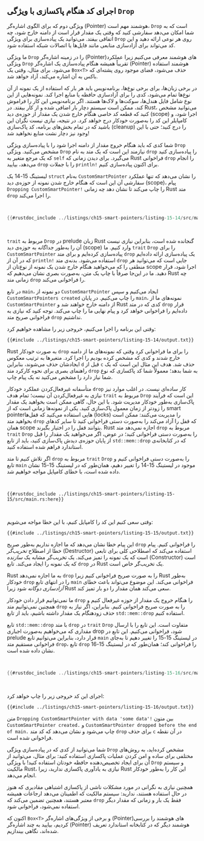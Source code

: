## اجرای کد هنگام پاکسازی با ویژگی `Drop`

ویژگی دوم که برای الگوی اشاره‌گر (Pointer) هوشمند مهم است، `Drop` است که به شما امکان می‌دهد سفارشی کنید که وقتی یک مقدار 
قرار است از دامنه خارج شود، چه اتفاقی بیفتد. می‌توانید یک پیاده‌سازی برای ویژگی `Drop` روی هر نوعی ارائه دهید و 
این کد می‌تواند برای آزادسازی منابعی مانند فایل‌ها یا اتصالات شبکه استفاده شود.

ما ویژگی `Drop` را در زمینه اشاره‌گر (Pointer)های هوشمند معرفی می‌کنیم زیرا عملکرد ویژگی `Drop` تقریباً همیشه هنگام 
پیاده‌سازی یک اشاره‌گر (Pointer) هوشمند استفاده می‌شود. برای مثال، وقتی یک `Box<T>` حذف می‌شود، فضای موجود روی پشته‌ای 
که باکس به آن اشاره می‌کند، آزاد خواهد شد.

در برخی زبان‌ها، برای برخی نوع‌ها، برنامه‌نویس باید هر بار که استفاده از یک نمونه از آن نوع‌ها تمام می‌شود، کدی را برای آزادسازی حافظه یا منابع اجرا کند. نمونه‌هایی از این نوع شامل فایل هندل‌ها، سوکت‌ها و لاک‌ها هستند. اگر برنامه‌نویس این کار را فراموش کند، ممکن است سیستم دچار بار اضافی شده و از کار بیفتد. در Rust، می‌توانید مشخص کنید که قطعه کد خاصی هنگام خارج شدن یک مقدار از حوزه‌ی دید (scope) اجرا شود، و کامپایلر این کد را به‌صورت خودکار درج خواهد کرد. در نتیجه، نیازی نیست نگران این باشید که در تمام بخش‌های برنامه، کد پاک‌سازی (cleanup) را درج کنید؛ حتی با این وجود نیز دچار نشت منابع نخواهید شد!

شما کدی که باید هنگام خروج مقدار از دامنه اجرا شود را با پیاده‌سازی ویژگی `Drop` مشخص می‌کنید. ویژگی `Drop` 
نیازمند این است که یک متد به نام `drop` را پیاده‌سازی کنید که یک مرجع متغیر به `self` می‌گیرد. برای دیدن زمانی 
که Rust فراخوانی `drop` را انجام می‌دهد، بیایید `drop` را با جملات `println!` برای اکنون پیاده‌سازی کنیم.

لیستینگ 15-14 یک `struct` به‌نام `CustomSmartPointer` را نشان می‌دهد که تنها عملکرد سفارشی آن این است که هنگام خارج شدن نمونه از حوزه‌ی دید (scope)، پیام `Dropping CustomSmartPointer!` را چاپ می‌کند تا نشان دهد چه زمانی Rust متد `drop` را اجرا می‌کند.

<Listing number="15-14" file-name="src/main.rs" caption="ساختار `CustomSmartPointer` که ویژگی `Drop` را پیاده‌سازی می‌کند و در آن کد پاکسازی خود را قرار می‌دهیم">

```rust
{{#rustdoc_include ../listings/ch15-smart-pointers/listing-15-14/src/main.rs}}
```

</Listing>

`trait` مربوط به `Drop` در prelude زبان Rust گنجانده شده است، بنابراین نیازی نیست آن را به‌طور جداگانه به حوزه‌ی دید (scope) وارد کنیم. ما `trait` `Drop` را برای `CustomSmartPointer` پیاده‌سازی کرده‌ایم و برای متد `drop` یک پیاده‌سازی ارائه داده‌ایم که در آن از `println!` استفاده می‌شود. بدنه‌ی متد `drop` جایی است که می‌توانید هر منطقی را که می‌خواهید هنگام خارج شدن یک نمونه از نوع‌تان از scope اجرا شود، قرار دهید. ما در این‌جا صرفاً با چاپ یک متن، به‌صورت بصری نشان می‌دهیم که Rust چه زمانی متد `drop` را فراخوانی می‌کند.

در تابع `main`، دو نمونه از `CustomSmartPointer` ایجاد می‌کنیم و سپس `CustomSmartPointers created` را چاپ 
می‌کنیم. در پایان `main`، نمونه‌های ما از `CustomSmartPointer` از دامنه خارج خواهند شد و Rust کدی که در متد 
`drop` قرار داده‌ایم را فراخوانی خواهد کرد و پیام نهایی ما را چاپ می‌کند. توجه کنید که نیازی به فراخوانی صریح متد 
`drop` نداشتیم.

وقتی این برنامه را اجرا می‌کنیم، خروجی زیر را مشاهده خواهیم کرد:

```console
{{#include ../listings/ch15-smart-pointers/listing-15-14/output.txt}}
```

Rust به صورت خودکار `drop` را برای ما فراخوانی کرد وقتی که نمونه‌های ما از دامنه خارج شدند و کدی که مشخص کرده بودیم 
را اجرا کرد. متغیرها به ترتیب معکوس ایجادشان حذف می‌شوند، بنابراین `d` قبل از `c` حذف شد. هدف این مثال این است 
که یک راهنمای بصری برای نحوه کارکرد متد `drop` به شما بدهد؛ معمولاً شما کد پاکسازی که نوع شما نیاز دارد را مشخص 
می‌کنید نه یک پیام چاپ.

<!-- Old link, do not remove -->

<a id="dropping-a-value-early-with-std-mem-drop"></a>

متأسفانه غیرفعال‌کردن عملکرد خودکار `drop` کار ساده‌ای نیست. در اغلب موارد نیز نیازی به غیرفعال‌کردن آن نیست؛ تمام هدف `trait` مربوط به `Drop` این است که فرآیند پاک‌سازی به‌طور خودکار مدیریت شود. با این حال، گاهی ممکن است بخواهید یک مقدار را زودتر از زمان معمول پاک‌سازی کنید. یکی از نمونه‌ها زمانی است که از smart pointerهایی استفاده می‌کنید که قفل‌ها (locks) را مدیریت می‌کنند: ممکن است بخواهید متد `drop` که قفل را آزاد می‌کند را به‌صورت دستی فراخوانی کنید تا سایر کدهای همان scope بتوانند قفل را در اختیار بگیرند.
Rust اجازه نمی‌دهد متد `drop` مربوط به `trait` `Drop` را به‌صورت دستی فراخوانی کنید؛ در عوض، اگر می‌خواهید یک مقدار را قبل از پایان حوزه‌ی دیدش پاک‌سازی کنید، باید از تابع `std::mem::drop` که در کتابخانه‌ی استاندارد فراهم شده استفاده کنید.

اگر تلاش کنیم تا متد `drop` مربوط به `trait` `Drop` را به‌صورت دستی فراخوانی کنیم و تابع `main` موجود در لیستینگ 15-14 را تغییر دهیم، همان‌طور که در لیستینگ 15-15 نشان داده شده است، با خطای کامپایل مواجه خواهیم شد.


<Listing number="15-15" file-name="src/main.rs" caption="تلاش برای فراخوانی دستی متد `drop` از ویژگی `Drop` برای پاکسازی زودهنگام">

```rust,ignore,does_not_compile
{{#rustdoc_include ../listings/ch15-smart-pointers/listing-15-15/src/main.rs:here}}
```

</Listing>

وقتی سعی کنیم این کد را کامپایل کنیم، با این خطا مواجه می‌شویم:

```console
{{#include ../listings/ch15-smart-pointers/listing-15-15/output.txt}}
```

این پیام خطا نشان می‌دهد که ما اجازه نداریم به‌طور صریح `drop` را فراخوانی کنیم. پیام خطا از اصطلاح _تخریب‌گر_ 
(Destructor) استفاده می‌کند که اصطلاحی کلی برای تابعی است که یک نمونه را تمیز می‌کند. یک تخریب‌گر مشابه یک 
_سازنده_ (Constructor) است که یک نمونه را ایجاد می‌کند. تابع `drop` در Rust یک تخریب‌گر خاص است.

Rust به ما اجازه نمی‌دهد `drop` را به صورت صریح فراخوانی کنیم زیرا Rust به‌طور خودکار `drop` را در انتهای تابع 
`main` فراخوانی می‌کند. این موضوع می‌تواند باعث خطای _آزادسازی دوگانه_ شود زیرا Rust سعی می‌کند همان مقدار را دو بار 
تمیز کند.

ما نمی‌توانیم قرار دادن خودکار `drop` را هنگام خروج یک مقدار از حوزه غیرفعال کنیم و همچنین نمی‌توانیم متد `drop` 
را به صورت صریح فراخوانی کنیم. بنابراین، اگر نیاز به حذف زودهنگام یک مقدار داشته باشیم، باید از تابع `std::mem::drop` 
استفاده کنیم.

تابع `std::mem::drop` با متد `drop` در `trait` `Drop` متفاوت است. این تابع را با ارسال مقداری که می‌خواهیم به‌صورت اجباری drop شود، فراخوانی می‌کنیم. این تابع در prelude قرار دارد، بنابراین می‌توانیم تابع `main` در لیستینگ 15-15 را تغییر دهیم تا به‌جای فراخوانی مستقیم متد `drop`، تابع `drop` را فراخوانی کند؛ همان‌طور که در لیستینگ 15-16 نشان داده شده است.

<Listing number="15-16" file-name="src/main.rs" caption="فراخوانی `std::mem::drop` برای حذف صریح یک مقدار قبل از خروج آن از حوزه">

```rust
{{#rustdoc_include ../listings/ch15-smart-pointers/listing-15-16/src/main.rs:here}}
```

</Listing>

اجرای این کد خروجی زیر را چاپ خواهد کرد:

```console
{{#include ../listings/ch15-smart-pointers/listing-15-16/output.txt}}
```

متن `Dropping CustomSmartPointer with data 'some data'!` بین متون `CustomSmartPointer created.` و 
`CustomSmartPointer dropped before the end of main.` چاپ می‌شود و نشان می‌دهد که کد متد `drop` برای حذف 
`c` در آن نقطه فراخوانی شده است.

شما می‌توانید از کدی که در پیاده‌سازی ویژگی `Drop` مشخص کرده‌اید، به روش‌های مختلفی برای ساده و امن کردن عملیات 
پاکسازی استفاده کنید: برای مثال، می‌توانید از آن برای ایجاد تخصیص‌دهنده حافظه خودتان استفاده کنید! با ویژگی `Drop` و 
سیستم مالکیت Rust، نیازی به یادآوری پاکسازی ندارید، زیرا Rust این کار را به‌طور خودکار انجام می‌دهد.

همچنین نیازی به نگرانی در مورد مشکلات ناشی از پاکسازی اشتباهی مقادیری که هنوز در حال استفاده هستند، ندارید: سیستم مالکیت 
که اطمینان می‌دهد ارجاعات همیشه معتبر هستند، همچنین تضمین می‌کند که `drop` فقط یک بار و زمانی که مقدار دیگر استفاده نمی‌شود، 
فراخوانی شود.

اکنون که `Box<T>` و برخی از ویژگی‌های اشاره‌گر (Pointer)های هوشمند را بررسی کردیم، بیایید به چند اشاره‌گر (Pointer) هوشمند دیگر که در کتابخانه 
استاندارد تعریف شده‌اند، نگاهی بیندازیم.